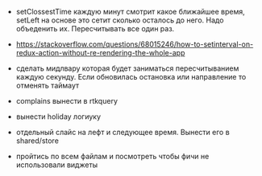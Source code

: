 - setClossestTime каждую минут смотрит какое ближайшее время, setLeft на основе это сетит сколько осталось до него. Надо объеденить их. Пересчитывать все один раз. 
- https://stackoverflow.com/questions/68015246/how-to-setinterval-on-redux-action-without-re-rendering-the-whole-app
- сделать мидлвару которая будет заниматься пересчитыванием каждую секунду. Если обновилась остановка или направление то отменять таймаут

- complains вынести в rtkquery
- вынести holiday логиуку
- отдельный слайс на лефт и следующее время. Вынести его в shared/store
- пройтись по всем файлам и посмотреть чтобы фичи не использовали виджеты